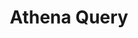 ---
title: Athena Query
weight: 1
variants: +flyte -serverless -byoc -byok
layout: py_example
example_file: /external/unionai-examples/flyte-integrations/external-service-backen-plugins/athena_plugin/athena_plugin/athena.py
---